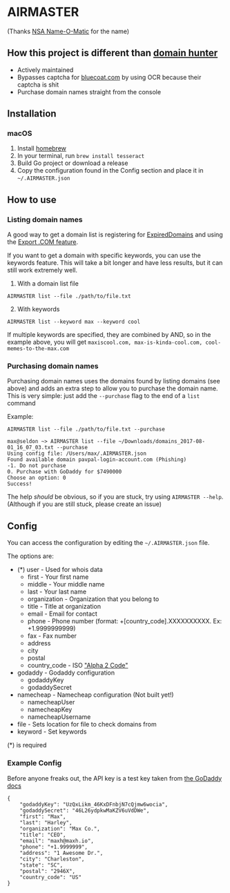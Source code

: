 # AIRMASTER
(Thanks [NSA Name-O-Matic](https://divergentdave.github.io/nsa-o-matic/) for the name)

## How this project is different than [domain hunter](https://github.com/minisllc/domainhunter)

* Actively maintained
* Bypasses captcha for [bluecoat.com](https://sitereview.bluecoat.com/sitereview.jsp) by using OCR because their captcha is shit
* Purchase domain names straight from the console

## Installation

### macOS

1. Install [homebrew](`https://brew.sh/`)
2. In your terminal, run `brew install tesseract`
3. Build Go project or download a release
4. Copy the configuration found in the Config section and place it in `~/.AIRMASTER.json`


## How to use

### Listing domain names

A good way to get a domain list is registering for [ExpiredDomains](https://www.expireddomains.net/) and using the [Export .COM feature](https://member.expireddomains.net/export/expiredcom/?export=textfile).

If you want to get a domain with specific keywords, you can use the keywords feature. This will take a bit longer and have less results, but it can still work extremely well.

1. With a domain list file

`AIRMASTER list --file ./path/to/file.txt`

2. With keywords

`AIRMASTER list --keyword max --keyword cool`

If multiple keywords are specified, they are combined by AND, so in the example above, you will get `maxiscool.com, max-is-kinda-cool.com, cool-memes-to-the-max.com`

### Purchasing domain names

Purchasing domain names uses the domains found by listing domains (see above) and adds an extra step to allow you to purchase the domain name. This is very simple: just add the `--purchase` flag to the end of a `list` command

Example:

`AIRMASTER list --file ./path/to/file.txt --purchase`

```
max@seldon ~> AIRMASTER list --file ~/Downloads/domains_2017-08-01_16_07_03.txt --purchase
Using config file: /Users/max/.AIRMASTER.json
Found available domain pavpal-login-account.com (Phishing)
-1. Do not purchase
0. Purchase with GoDaddy for $7490000
Choose an option: 0
Success!
```

The help *should* be obvious, so if you are stuck, try using `AIRMASTER --help`. (Although if you are still stuck, please create an issue)

## Config

You can access the configuration by editing the `~/.AIRMASTER.json` file.

The options are:
* (*) user - Used for whois data
	* first - Your first name
	* middle - Your middle name
	* last - Your last name
	* organization - Organization that you belong to
	* title - Title at organization
	* email - Email for contact
	* phone - Phone number (format: +[country_code].XXXXXXXXXX. Ex: +1.9999999999)
	* fax - Fax number
	* address
	* city
	* postal
	* country_code - ISO ["Alpha 2 Code"](http://www.nationsonline.org/oneworld/country_code_list.htm)
* godaddy - Godaddy configuration
	* godaddyKey
	* godaddySecret
* namecheap - Namecheap configuration (Not built yet!)
	* namecheapUser 
	* namecheapKey
	* namecheapUsername
* file - Sets location for file to check domains from
* keyword - Set keywords

(*) is required

### Example Config

Before anyone freaks out, the API key is a test key taken from [the GoDaddy docs](https://developer.godaddy.com/doc)

```
{
    "godaddyKey": "UzQxLikm_46KxDFnbjN7cQjmw6wocia",
    "godaddySecret": "46L26ydpkwMaKZV6uVdDWe",
    "first": "Max",
    "last": "Harley",
    "organization": "Max Co.",
    "title": "CEO",
    "email": "maxh@maxh.io",
    "phone": "+1.9999999",
    "address": "1 Awesome Dr.",
    "city": "Charleston",
    "state": "SC",
    "postal": "2946X",
    "country_code": "US"
}
```
